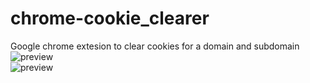 # chrome-cookie_clearer
Google chrome extesion to clear cookies for a domain and subdomain
<br>
![preview](./assets/preview.png)
<br>
![preview](./assets/previewImage.png)
